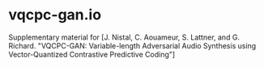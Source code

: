 # vqcpc-gan.io
Supplementary material for [J. Nistal, C. Aouameur, S. Lattner, and G. Richard. "VQCPC-GAN: Variable-length Adversarial Audio Synthesis using Vector-Quantized Contrastive Predictive Coding"]
